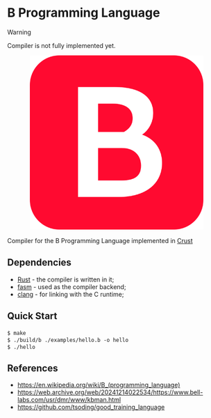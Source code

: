# B Programming Language

> [!WARNING]
> Compiler is not fully implemented yet.

<p align=center>
  <img src="./logo/logo.png" width=400>
</p>

Compiler for the B Programming Language implemented in [Crust](https://github.com/tsoding/crust)

## Dependencies

- [Rust](https://www.rust-lang.org/) - the compiler is written in it;
- [fasm](https://flatassembler.net/) - used as the compiler backend;
- [clang](https://clang.llvm.org/) - for linking with the C runtime;

## Quick Start

```console
$ make
$ ./build/b ./examples/hello.b -o hello
$ ./hello
```

## References

- https://en.wikipedia.org/wiki/B_(programming_language)
- https://web.archive.org/web/20241214022534/https://www.bell-labs.com/usr/dmr/www/kbman.html
- https://github.com/tsoding/good_training_language
